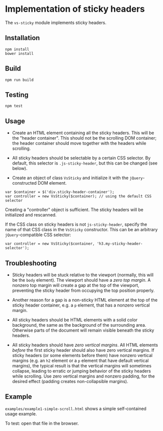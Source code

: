 Implementation of sticky headers
=================

The `vs-sticky` module implements sticky headers.

## Installation

```
npm install
bower install
```

## Build

```
npm run build
```

## Testing

```
npm test
```

## Usage

* Create an HTML element containing all the sticky headers. This will be the "header container". This should not be the scrolling DOM container; the header container should move together with the headers while scrolling.

* All sticky headers should be selectable by a certain CSS selector.
By default, this selector is `.js-sticky-header`, but this can be changed (see below).

* Create an object of class `VsSticky` and initialize it with the `jQuery`-constructed DOM element.

```
var $container = $('div.sticky-header-container');
var controller = new VsSticky($container); // using the default CSS selector
```

Creating a "controller" object is sufficient. The sticky headers will be initialized and rescanned.


If the CSS class on sticky headers is not `js-sticky-header`, specify the name of that CSS class in the `VsSticky` constructor. This can be an arbitrary `jQuery`-compatible CSS selector:

```
var controller = new VsSticky($container, 'h3.my-sticky-header-selector');
```

## Troubleshooting 

* Sticky headers will be stuck relative to the viewport (normally, this will be the `body` element). The viewport should have a _zero top margin_. A nonzero top margin will create a gap at the top of the viewport, preventing the sticky header from occupying the top position properly.
 
* Another reason for a gap is a non-sticky HTML element at the top of the sticky header container, e.g. a `p` element, that has a nonzero vertical margin.

* All sticky headers should be HTML elements with a solid color background, the same as the background of the surrounding area. Otherwise parts of the document will remain visible beneath the sticky headers.

* All sticky headers should have _zero vertical margins_. All HTML elements _before_ the first sticky header should also have zero vertical margins. If sticky headers (or some elements before them) have nonzero vertical margins (e.g. an `h2` element or a `p` element that have default vertical margins), the typical result is that the vertical margins will sometimes collapse, leading to erratic or jumping behavior of the sticky headers while scrolling. Use zero vertical margins and nonzero padding, for the desired effect (padding creates non-collapsible margins).


## Example

`examples/example1-simple-scroll.html` shows a simple self-contained usage example.

To test: open that file in the browser.

